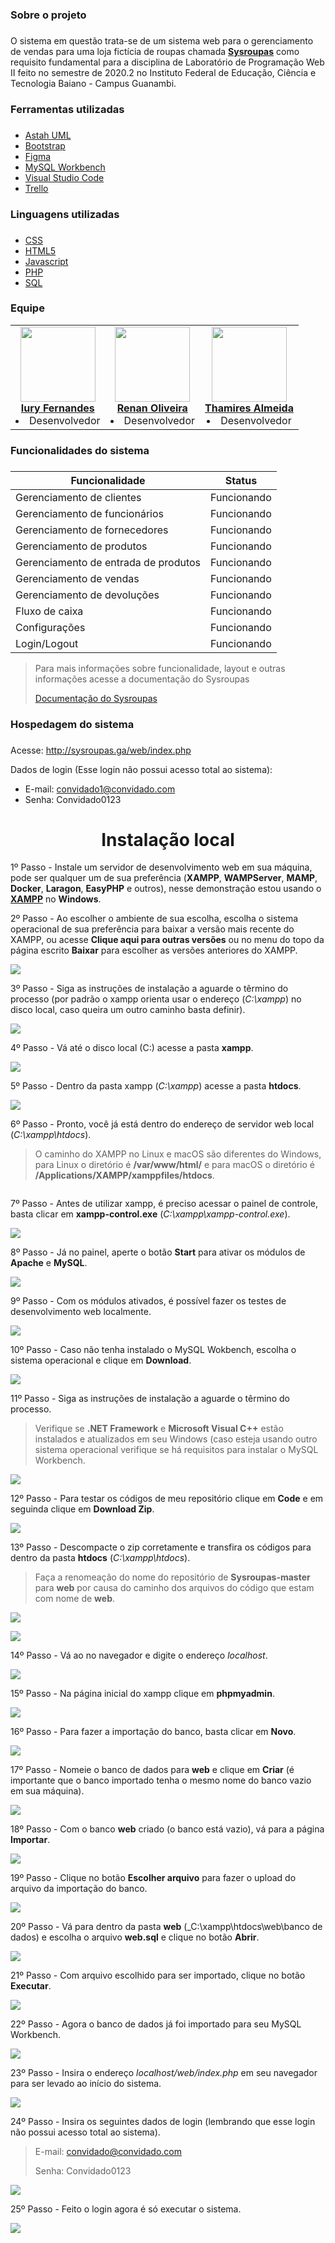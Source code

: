 ### Sobre o projeto <h3> 
O sistema em questão trata-se de um sistema web para o gerenciamento de vendas para uma loja fictícia de roupas chamada **[Sysroupas](http://sysroupas.ga/web/index.php)** como requisito fundamental para a disciplina de Laboratório de Programação Web II feito no semestre de 2020.2 no Instituto Federal de Educação, Ciência e Tecnologia Baiano - Campus Guanambi.

### Ferramentas utilizadas <h3>
* [Astah UML](https://astah.net/downloads/)
* [Bootstrap](https://getbootstrap.com/)
* [Figma](https://www.figma.com)
* [MySQL Workbench](https://www.mysql.com/products/workbench/)
* [Visual Studio Code](https://code.visualstudio.com/)
* [Trello](https://trello.com/)

### Linguagens utilizadas <h3>
 * [CSS](https://developer.mozilla.org/pt-BR/docs/Web/CSS)
 * [HTML5](https://developer.mozilla.org/pt-BR/docs/Web/Guide/HTML/HTML5)
 * [Javascript](https://developer.mozilla.org/pt-BR/docs/Web/JavaScript)
 * [PHP](https://www.php.net/manual/pt_BR/intro-whatis.php)
 * [SQL](https://www.w3schools.com/sql/)

 ### Equipe
<table align="center">
    <tr>
        <td align="center">
            <a href="https://github.com/Iury189">
                <img width="120" src="https://avatars.githubusercontent.com/u/63120240?s=460&v=4"/>
                <br/>
                <b>Iury Fernandes</b>
            </a>
         <li> Desenvolvedor </li>
        </td>
        <td align="center">
            <a href="https://github.com/renanoliveir13">
                <img width="120" src="https://avatars.githubusercontent.com/u/80891168?s=460&v=4"/>
                <br/>
                <b>Renan Oliveira</b>   
            </a>
            <li> Desenvolvedor </li>
        </td>
        <td align="center">
            <a href="https://github.com/ThamiresAlmeida">
                <img width="120" src="https://avatars.githubusercontent.com/u/79264929?v=4"/>
                <br/>
                <b>Thamires Almeida</b>   
            </a>
            <li> Desenvolvedor </li>
        </td>
    </tr>
</table>

### Funcionalidades do sistema <h3>
Funcionalidade | Status
------------ | -------------
Gerenciamento de clientes | Funcionando
Gerenciamento de funcionários | Funcionando
Gerenciamento de fornecedores | Funcionando
Gerenciamento de produtos | Funcionando
Gerenciamento de entrada de produtos | Funcionando
Gerenciamento de vendas | Funcionando
Gerenciamento de devoluções | Funcionando
Fluxo de caixa | Funcionando
Configurações | Funcionando
Login/Logout | Funcionando

> Para mais informações sobre funcionalidade, layout e outras informações acesse a documentação do Sysroupas
>
> [Documentação do Sysroupas](https://github.com/Iury189/web2/blob/master/documentos/Documenta%C3%A7%C3%A3o%20Sysroupas.pdf)

 ### Hospedagem do sistema <h3>
Acesse: http://sysroupas.ga/web/index.php

Dados de login (Esse login não possui acesso total ao sistema):

* E-mail: convidado1@convidado.com
* Senha: Convidado0123

 <h1 align="center"> Instalação local </h1>

1º Passo - Instale um servidor de desenvolvimento web em sua máquina, pode ser qualquer um de sua preferência (**XAMPP**, **WAMPServer**, **MAMP**, **Docker**, **Laragon**, **EasyPHP** e outros), nesse demonstração estou usando o **[XAMPP](https://www.apachefriends.org/pt_br/index.html)** no **Windows**.

2º Passo - Ao escolher o ambiente de sua escolha, escolha o sistema operacional de sua preferência para baixar a versão mais recente do XAMPP, ou acesse **Clique aqui para outras versões** ou no menu do topo da página escrito **Baixar** para escolher as versões anteriores do XAMPP.

![](https://github.com/Iury189/Sysroupas/blob/master/imagens_instalacao/i1.png)
    
3º Passo - Siga as instruções de instalação a aguarde o têrmino do processo (por padrão o xampp orienta usar o endereço (_C:\xampp_) no disco local, caso queira um outro caminho basta definir). 

![](https://github.com/Iury189/Sysroupas/blob/master/imagens_instalacao/i4.png)

4º Passo - Vá até o disco local (C:\) acesse a pasta **xampp**.

![](https://github.com/Iury189/Sysroupas/blob/master/imagens_instalacao/i5.png)
    
5º Passo - Dentro da pasta xampp (_C:\xampp_) acesse a pasta **htdocs**.

![](https://github.com/Iury189/Sysroupas/blob/master/imagens_instalacao/i6.png)

6º Passo - Pronto, você já está dentro do endereço de servidor web local (_C:\xampp\htdocs_).
> O caminho do XAMPP no Linux e macOS são diferentes do Windows, para Linux o diretório é **/var/www/html/** e para macOS o diretório é **/Applications/XAMPP/xamppfiles/htdocs**.
> >
![]()

7º Passo - Antes de utilizar xampp, é preciso acessar o painel de controle, basta clicar em **xampp-control.exe** (_C:\xampp\xampp-control.exe_).

![](https://github.com/Iury189/Sysroupas/blob/master/imagens_instalacao/i7.png)

8º Passo - Já no painel, aperte o botão **Start** para ativar os módulos de **Apache** e **MySQL**.

![](https://github.com/Iury189/Sysroupas/blob/master/imagens_instalacao/i8.png)

9º Passo - Com os módulos ativados, é possível fazer os testes de desenvolvimento web localmente.

![](https://github.com/Iury189/Sysroupas/blob/master/imagens_instalacao/i9.png)

10º Passo - Caso não tenha instalado o MySQL Wokbench, escolha o sistema operacional e clique em **Download**.

![](https://github.com/Iury189/Sysroupas/blob/master/imagens_instalacao/i10.png)
    
11º Passo - Siga as instruções de instalação a aguarde o têrmino do processo.
> Verifique se **.NET Framework** e **Microsoft Visual C++** estão instalados e atualizados em seu Windows (caso esteja usando outro sistema operacional verifique se há requisitos para instalar o MySQL Workbench.
>
![](https://github.com/Iury189/Sysroupas/blob/master/imagens_instalacao/i11.png)

12º Passo - Para testar os códigos de meu repositório clique em **Code** e em seguinda clique em **Download Zip**.

![](https://github.com/Iury189/Sysroupas/blob/master/imagens_instalacao/i12.png)
    
13º Passo - Descompacte o zip corretamente e transfira os códigos para dentro da pasta **htdocs** (_C:\xampp\htdocs_).
 
> Faça a renomeação do nome do repositório de **Sysroupas-master** para **web** por causa do caminho dos arquivos do código que estam com nome de **web**.
>

 ![](https://github.com/Iury189/Sysroupas/blob/master/imagens_instalacao/i28.png)
 
![](https://github.com/Iury189/Sysroupas/blob/master/imagens_instalacao/i15.png)

14º Passo - Vá ao no navegador e digite o endereço _localhost_.

![](https://github.com/Iury189/Sysroupas/blob/master/imagens_instalacao/i13.png)

15º Passo - Na página inicial do xampp clique em **phpmyadmin**.

![](https://github.com/Iury189/Sysroupas/blob/master/imagens_instalacao/i14.png)

16º Passo - Para fazer a importação do banco, basta clicar em **Novo**.

![](https://github.com/Iury189/Sysroupas/blob/master/imagens_instalacao/i16.png)
    
17º Passo - Nomeie o banco de dados para **web** e clique em **Criar** (é importante que o banco importado tenha o mesmo nome do banco vazio em sua máquina).

![](https://github.com/Iury189/Sysroupas/blob/master/imagens_instalacao/i17.png)

18º Passo - Com o banco **web** criado (o banco está vazio), vá para a página **Importar**.

![](https://github.com/Iury189/Sysroupas/blob/master/imagens_instalacao/i18.png)

19º Passo - Clique no botão **Escolher arquivo** para fazer o upload do arquivo da importação do banco.

![](https://github.com/Iury189/Sysroupas/blob/master/imagens_instalacao/i19.png)

20º Passo - Vá para dentro da pasta **web** (_C:\xampp\htdocs\web\banco de dados) e escolha o arquivo **web.sql** e clique no botão **Abrir**.

![](https://github.com/Iury189/Sysroupas/blob/master/imagens_instalacao/i20.png)

21º Passo - Com arquivo escolhido para ser importado, clique no botão **Executar**.

![](https://github.com/Iury189/Sysroupas/blob/master/imagens_instalacao/i26.png)

22º Passo - Agora o banco de dados já foi importado para seu MySQL Workbench.

![](https://github.com/Iury189/Sysroupas/blob/master/imagens_instalacao/i27.png)

23º Passo - Insira o endereço _localhost/web/index.php_ em seu navegador para ser levado ao início do sistema.

![](https://github.com/Iury189/Sysroupas/blob/master/imagens_instalacao/i22.png)
    
24º Passo - Insira os seguintes dados de login (lembrando que esse login não possui acesso total ao sistema).

> E-mail: convidado@convidado.com
> 
> Senha: Convidado0123

![](https://github.com/Iury189/Sysroupas/blob/master/imagens_instalacao/i23.png)

25º Passo - Feito o login agora é só executar o sistema.

![](https://github.com/Iury189/Sysroupas/blob/master/imagens_instalacao/i24.png)
